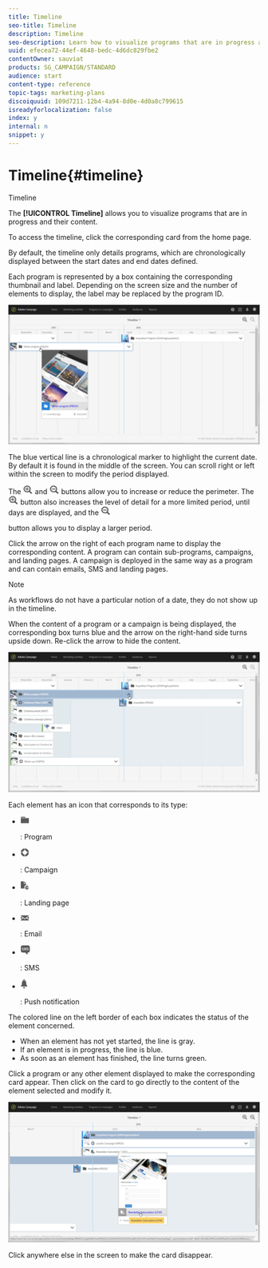 ```yaml
---
title: Timeline
seo-title: Timeline
description: Timeline
seo-description: Learn how to visualize programs that are in progress and their content using the Adobe Campaign Standard interface.
uuid: efecea72-44ef-4648-bedc-4d6dc829fbe2
contentOwner: sauviat
products: SG_CAMPAIGN/STANDARD
audience: start
content-type: reference
topic-tags: marketing-plans
discoiquuid: 109d7211-12b4-4a94-8d0e-4d0a8c799615
isreadyforlocalization: false
index: y
internal: n
snippet: y
---
```


# Timeline{#timeline}

Timeline

The **[!UICONTROL Timeline]** allows you to visualize programs that are in progress and their content.

To access the timeline, click the corresponding card from the home page.

By default, the timeline only details programs, which are chronologically displayed between the start dates and end dates defined.

Each program is represented by a box containing the corresponding thumbnail and label. Depending on the screen size and the number of elements to display, the label may be replaced by the program ID.

![](assets/timeline_1.png)

The blue vertical line is a chronological marker to highlight the current date. By default it is found in the middle of the screen. You can scroll right or left within the screen to modify the period displayed.

The  ![](assets/timeline_zoom_in.png) and  ![](assets/timeline_zoom_out.png) buttons allow you to increase or reduce the perimeter. The  ![](assets/timeline_zoom_in.png) button also increases the level of detail for a more limited period, until days are displayed, and the  ![](assets/timeline_zoom_out.png)

button allows you to display a larger period.

Click the arrow on the right of each program name to display the corresponding content. A program can contain sub-programs, campaigns, and landing pages. A campaign is deployed in the same way as a program and can contain emails, SMS and landing pages.

>[!NOTE]
>
>As workflows do not have a particular notion of a date, they do not show up in the timeline.

When the content of a program or a campaign is being displayed, the corresponding box turns blue and the arrow on the right-hand side turns upside down. Re-click the arrow to hide the content.

![](assets/timeline_2.png)

Each element has an icon that corresponds to its type:

* ![](assets/timeline_program_icon.png)

  : Program
* ![](assets/timeline_campaign_icon.png)

  : Campaign
* ![](assets/timeline_LP_icon.png)

  : Landing page
* ![](assets/timeline_email_icon.png)

  : Email
* ![](assets/timeline_sms_icon.png)

  : SMS
* ![](assets/timeline_push_icon.png)

  : Push notification

The colored line on the left border of each box indicates the status of the element concerned.

* When an element has not yet started, the line is gray.
* If an element is in progress, the line is blue.
* As soon as an element has finished, the line turns green.

Click a program or any other element displayed to make the corresponding card appear. Then click on the card to go directly to the content of the element selected and modify it.

![](assets/timeline_3.png)

Click anywhere else in the screen to make the card disappear.
